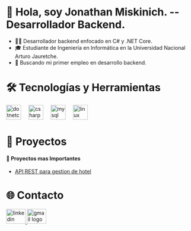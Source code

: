 <h1>👋 Hola, soy Jonathan Miskinich. -- Desarrollador Backend.</h1>

  - 👨‍💻 Desarrollador backend enfocado en C# y .NET Core.<br>
  - 🎓 Estudiante de Ingeniería en Informática en la Universidad Nacional Arturo Jauretche.<br>
  - 💼 Buscando mi primer empleo en desarrollo backend.<br>

<h1>🛠️ Tecnologías y Herramientas</h1>

<div align="left">
  <img src="https://cdn.jsdelivr.net/gh/devicons/devicon/icons/dotnetcore/dotnetcore-original.svg" height="40" alt="dotnetcore logo"  />
  <img width="12" />
  <img src="https://cdn.jsdelivr.net/gh/devicons/devicon/icons/csharp/csharp-original.svg" height="40" alt="csharp logo"  />
  <img width="12" />
  <img src="https://cdn.jsdelivr.net/gh/devicons/devicon/icons/mysql/mysql-original.svg" height="40" alt="mysql logo"  />
  <img width="12" />
  <img src="https://cdn.jsdelivr.net/gh/devicons/devicon/icons/linux/linux-original.svg" height="40" alt="linux logo"  />
</div>

###

<h1>🚀 Proyectos</h1>

#### 🚧 Proyectos mas Importantes
  - [API REST para gestion de hotel](https://github.com/JonathanMiskinich/API-Gestion-Hotel)
<!--  - [Gestion de Club Deportivo](https://github.com/JonathanMiskinich/Trabajador-integrador)
#### Proyectos Academicos
  - [Patrones de Diseño](https://github.com/JonathanMiskinich/MetodologiaProgramacion)
  - [Estructuras de Datos]()
-->
<h1>🌐 Contacto</h1>

<div align="left">
  <a href="www.linkedin.com/in/jonathan-miskinich-78ab5b261" target="_blank">
    <img src="https://raw.githubusercontent.com/maurodesouza/profile-readme-generator/master/src/assets/icons/social/linkedin/default.svg" width="52" height="40"     
     alt="linkedin logo"  />
  </a>
  <a href="mailto:jonathan.mmiskinich.dev@gmail.com">
    <img src="https://raw.githubusercontent.com/maurodesouza/profile-readme-generator/master/src/assets/icons/social/gmail/default.svg" width="52" height="40" alt="gmail 
       logo"  />
  </a>
</div>

<!--
**JonathanMiskinich/JonathanMIskinich** is a ✨ _special_ ✨ repository because its `README.md` (this file) appears on your GitHub profile.

Here are some ideas to get you started:

- 🔭 I’m currently working on ...
- 🌱 I’m currently learning ...
- 👯 I’m looking to collaborate on ...
- 🤔 I’m looking for help with ...
- 💬 Ask me about ...
- 📫 How to reach me: ...
- 😄 Pronouns: ...
- ⚡ Fun fact: ...
-->
